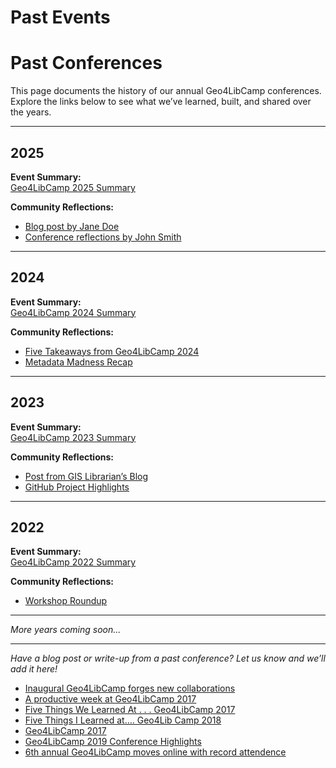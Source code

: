 
# Past Events

# Past Conferences

This page documents the history of our annual Geo4LibCamp conferences. Explore the links below to see what we’ve learned, built, and shared over the years.

---

## 2025

**Event Summary:**  
[Geo4LibCamp 2025 Summary](link-to-internal-summary-2025)

**Community Reflections:**  
- [Blog post by Jane Doe](https://example.com/blog/jane-geo4lib-2025)  
- [Conference reflections by John Smith](https://example.com/geo4lib2025-notes)

---

## 2024

**Event Summary:**  
[Geo4LibCamp 2024 Summary](link-to-internal-summary-2024)

**Community Reflections:**  
- [Five Takeaways from Geo4LibCamp 2024](https://example.com/five-takeaways-2024)  
- [Metadata Madness Recap](https://example.com/metadata-madness-2024)

---

## 2023

**Event Summary:**  
[Geo4LibCamp 2023 Summary](link-to-internal-summary-2023)

**Community Reflections:**  
- [Post from GIS Librarian’s Blog](https://example.com/gis-blog-2023)  
- [GitHub Project Highlights](https://github.com/example/geo4libcamp2023)

---

## 2022

**Event Summary:**  
[Geo4LibCamp 2022 Summary](link-to-internal-summary-2022)

**Community Reflections:**  
- [Workshop Roundup](https://example.com/geo4lib-2022-workshops)

---

*More years coming soon...*

---

*Have a blog post or write-up from a past conference? Let us know and we’ll add it here!*









- [Inaugural Geo4LibCamp forges new collaborations](https://web.archive.org/web/20230605173859/https://library.stanford.edu/blogs/digital-library-blog/2016/02/inaugural-geo4libcamp-forges-new-collaborations)
- [A productive week at Geo4LibCamp 2017](https://web.archive.org/web/20230705192207/https://library.stanford.edu/blogs/digital-library-blog/2017/02/productive-week-geo4libcamp-2017)
- [Five Things We Learned At . . . Geo4LibCamp 2017](https://data-services.hosting.nyu.edu/ftwla-geo4libcamp-2017/)
- [Five Things I Learned at…. Geo4Lib Camp 2018](https://data-services.hosting.nyu.edu/five-things-i-learned-at-geo4lib-camp-2018/)
- [Geo4LibCamp 2017](http://geospatialmetadatalibrarian.blogspot.com/2017/03/geo4libcamp-2017.html?m=0)
- [Geo4LibCamp 2019 Conference Highlights](https://doi.org/10.1080/15420353.2019.1639994)
- [6th annual Geo4LibCamp moves online with record attendence](https://web.archive.org/web/20210305164026/https://library.stanford.edu/blogs/digital-library-blog/2021/02/6th-annual-geo4libcamp-moves-online-record-attendence)